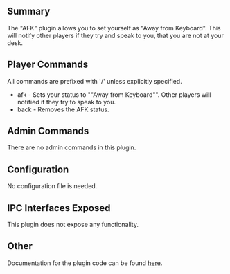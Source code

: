 ## Summary
The "AFK" plugin allows you to set yourself as "Away from Keyboard". This will notify other players if they try and speak to you, that you are not at your desk.

## Player Commands
All commands are prefixed with '/' unless explicitly specified.
- afk - Sets your status to ""Away from Keyboard"". Other players will notified if they try to speak to you.
- back - Removes the AFK status.

## Admin Commands
There are no admin commands in this plugin.

## Configuration
No configuration file is needed.

## IPC Interfaces Exposed
This plugin does not expose any functionality.

## Other
Documentation for the plugin code can be found [here](group___afk.html).
